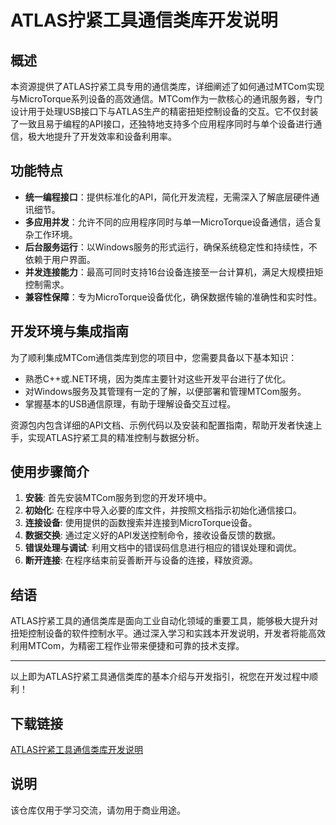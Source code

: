 # ATLAS拧紧工具通信类库开发说明

## 概述

本资源提供了ATLAS拧紧工具专用的通信类库，详细阐述了如何通过MTCom实现与MicroTorque系列设备的高效通信。MTCom作为一款核心的通讯服务器，专门设计用于处理USB接口下与ATLAS生产的精密扭矩控制设备的交互。它不仅封装了一致且易于编程的API接口，还独特地支持多个应用程序同时与单个设备进行通信，极大地提升了开发效率和设备利用率。

## 功能特点

- **统一编程接口**：提供标准化的API，简化开发流程，无需深入了解底层硬件通讯细节。
- **多应用并发**：允许不同的应用程序同时与单一MicroTorque设备通信，适合复杂工作环境。
- **后台服务运行**：以Windows服务的形式运行，确保系统稳定性和持续性，不依赖于用户界面。
- **并发连接能力**：最高可同时支持16台设备连接至一台计算机，满足大规模扭矩控制需求。
- **兼容性保障**：专为MicroTorque设备优化，确保数据传输的准确性和实时性。

## 开发环境与集成指南

为了顺利集成MTCom通信类库到您的项目中，您需要具备以下基本知识：

- 熟悉C++或.NET环境，因为类库主要针对这些开发平台进行了优化。
- 对Windows服务及其管理有一定的了解，以便部署和管理MTCom服务。
- 掌握基本的USB通信原理，有助于理解设备交互过程。

资源包内包含详细的API文档、示例代码以及安装和配置指南，帮助开发者快速上手，实现ATLAS拧紧工具的精准控制与数据分析。

## 使用步骤简介

1. **安装**: 首先安装MTCom服务到您的开发环境中。
2. **初始化**: 在程序中导入必要的库文件，并按照文档指示初始化通信接口。
3. **连接设备**: 使用提供的函数搜索并连接到MicroTorque设备。
4. **数据交换**: 通过定义好的API发送控制命令，接收设备反馈的数据。
5. **错误处理与调试**: 利用文档中的错误码信息进行相应的错误处理和调优。
6. **断开连接**: 在程序结束前妥善断开与设备的连接，释放资源。

## 结语

ATLAS拧紧工具的通信类库是面向工业自动化领域的重要工具，能够极大提升对扭矩控制设备的软件控制水平。通过深入学习和实践本开发说明，开发者将能高效利用MTCom，为精密工程作业带来便捷和可靠的技术支撑。

---

以上即为ATLAS拧紧工具通信类库的基本介绍与开发指引，祝您在开发过程中顺利！

## 下载链接
[ATLAS拧紧工具通信类库开发说明](https://pan.quark.cn/s/e4154bc2591d)

## 说明

该仓库仅用于学习交流，请勿用于商业用途。
